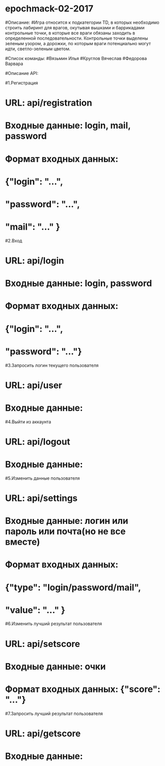 # epochmack-02-2017

#Описание:
#Игра относится к подкатегории TD, в которых необходимо строить лабиринт для врагов, окутывая вышками и баррикадами контрольные точки, в которые все враги обязаны заходить в определенной последовательности. Контрольные точки выделены зеленым узором, а дорожки, по которым враги потенциально могут идти, светло-зеленым цветом.

#Список команды:
#Вязьмин Илья
#Круглов Вячеслав
#Федорова Варвара

#Описание API:

#1.Регистрация
#	URL: api/registration
#	Входные данные: login, mail, password
#	Формат входных данных: 
#				{"login": "...",
#				"password": "...",
#				"mail": "..." }	

#2.Вход
#	URL: api/login
#	Входные данные: login, password
#	Формат входных данных: 
#				{"login": "...",
#				"password": "..."}


#3.Запросить логин текущего пользователя
#	URL: api/user
#	Входные данные: 


#4.Выйти из аккаунта
#	URL: api/logout
#	Входные данные:


#5.Изменить данные пользователя
#	URL: api/settings
#	Входные данные: логин или пароль или почта(но не все вместе)
#	Формат входных данных: 
#				{"type": "login/password/mail",
#				"value": "..." }


#6.Изменить лучший результат пользователя
#	URL: api/setscore
#	Входные данные: очки
#	Формат входных данных: {"score": "..."}


#7.Запросить лучший результат пользователя
#	URL: api/getscore
#	Входные данные: 
